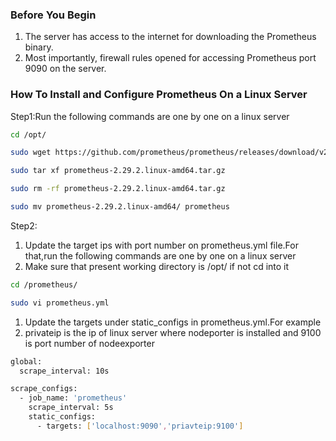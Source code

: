 ### Before You Begin
1. The server has access to the internet for downloading the Prometheus binary.
2. Most importantly, firewall rules opened for accessing Prometheus port 9090 on the server.

###  How To Install and Configure Prometheus On a Linux Server
Step1:Run the following commands are one by one on a linux server
```sh
cd /opt/
```
```sh
sudo wget https://github.com/prometheus/prometheus/releases/download/v2.29.2/prometheus-2.29.2.linux-amd64.tar.gz
```
```sh
sudo tar xf prometheus-2.29.2.linux-amd64.tar.gz
```
```sh
sudo rm -rf prometheus-2.29.2.linux-amd64.tar.gz
```
```sh
sudo mv prometheus-2.29.2.linux-amd64/ prometheus
```
Step2:
1. Update the target ips with port number on prometheus.yml file.For that,run the following commands are one by one on a linux server
2. Make sure that present working directory is /opt/ if not cd into it
```sh
cd /prometheus/
```
```sh
sudo vi prometheus.yml
```
1. Update the targets under static_configs in prometheus.yml.For example
2. privateip is the ip of linux server where nodeporter is installed and 9100 is port number of nodeexporter
```sh
global:
  scrape_interval: 10s

scrape_configs:
  - job_name: 'prometheus'
    scrape_interval: 5s
    static_configs:
      - targets: ['localhost:9090','priavteip:9100']
```








